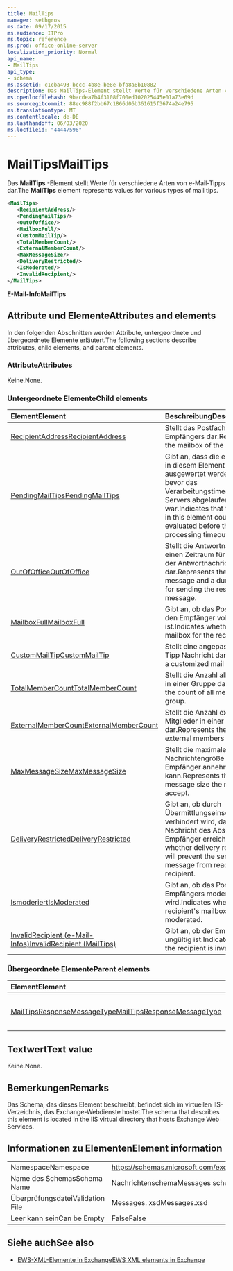 ```yaml
---
title: MailTips
manager: sethgros
ms.date: 09/17/2015
ms.audience: ITPro
ms.topic: reference
ms.prod: office-online-server
localization_priority: Normal
api_name:
- MailTips
api_type:
- schema
ms.assetid: c1cba493-bccc-4b8e-be8e-bfa8a8b10882
description: Das MailTips-Element stellt Werte für verschiedene Arten von e-Mail-Tipps dar.
ms.openlocfilehash: 9bacdea7b4f3108f700ed102025445e01a73e69d
ms.sourcegitcommit: 88ec988f2bb67c1866d06b361615f3674a24e795
ms.translationtype: MT
ms.contentlocale: de-DE
ms.lasthandoff: 06/03/2020
ms.locfileid: "44447596"
---
```

# <a name="mailtips"></a><span data-ttu-id="d0c3f-103">MailTips</span><span class="sxs-lookup"><span data-stu-id="d0c3f-103">MailTips</span></span>

<span data-ttu-id="d0c3f-104">Das **MailTips** -Element stellt Werte für verschiedene Arten von e-Mail-Tipps dar.</span><span class="sxs-lookup"><span data-stu-id="d0c3f-104">The **MailTips** element represents values for various types of mail tips.</span></span> 
  
```XML
<MailTips>
   <RecipientAddress/>
   <PendingMailTips/>
   <OutOfOffice/>
   <MailboxFull/>
   <CustomMailTip/>
   <TotalMemberCount/>
   <ExternalMemberCount/>
   <MaxMessageSize/>
   <DeliveryRestricted/>
   <IsModerated/>
   <InvalidRecipient/>
</MailTips>
```

 <span data-ttu-id="d0c3f-105">**E-Mail-Info**</span><span class="sxs-lookup"><span data-stu-id="d0c3f-105">**MailTips**</span></span>
## <a name="attributes-and-elements"></a><span data-ttu-id="d0c3f-106">Attribute und Elemente</span><span class="sxs-lookup"><span data-stu-id="d0c3f-106">Attributes and elements</span></span>

<span data-ttu-id="d0c3f-107">In den folgenden Abschnitten werden Attribute, untergeordnete und übergeordnete Elemente erläutert.</span><span class="sxs-lookup"><span data-stu-id="d0c3f-107">The following sections describe attributes, child elements, and parent elements.</span></span>
  
### <a name="attributes"></a><span data-ttu-id="d0c3f-108">Attribute</span><span class="sxs-lookup"><span data-stu-id="d0c3f-108">Attributes</span></span>

<span data-ttu-id="d0c3f-109">Keine.</span><span class="sxs-lookup"><span data-stu-id="d0c3f-109">None.</span></span>
  
### <a name="child-elements"></a><span data-ttu-id="d0c3f-110">Untergeordnete Elemente</span><span class="sxs-lookup"><span data-stu-id="d0c3f-110">Child elements</span></span>

|<span data-ttu-id="d0c3f-111">**Element**</span><span class="sxs-lookup"><span data-stu-id="d0c3f-111">**Element**</span></span>|<span data-ttu-id="d0c3f-112">**Beschreibung**</span><span class="sxs-lookup"><span data-stu-id="d0c3f-112">**Description**</span></span>|
|:-----|:-----|
|[<span data-ttu-id="d0c3f-113">RecipientAddress</span><span class="sxs-lookup"><span data-stu-id="d0c3f-113">RecipientAddress</span></span>](recipientaddress.md) <br/> |<span data-ttu-id="d0c3f-114">Stellt das Postfach des Empfängers dar.</span><span class="sxs-lookup"><span data-stu-id="d0c3f-114">Represents the mailbox of the recipient.</span></span>  <br/> |
|[<span data-ttu-id="d0c3f-115">PendingMailTips</span><span class="sxs-lookup"><span data-stu-id="d0c3f-115">PendingMailTips</span></span>](pendingmailtips.md) <br/> |<span data-ttu-id="d0c3f-116">Gibt an, dass die e-Mail-Tipps in diesem Element nicht ausgewertet werden konnten, bevor das Verarbeitungstimeout des Servers abgelaufen war.</span><span class="sxs-lookup"><span data-stu-id="d0c3f-116">Indicates that the mail tips in this element could not be evaluated before the server's processing timeout expired.</span></span>  <br/> |
|[<span data-ttu-id="d0c3f-117">OutOfOffice</span><span class="sxs-lookup"><span data-stu-id="d0c3f-117">OutOfOffice</span></span>](outofoffice.md) <br/> |<span data-ttu-id="d0c3f-118">Stellt die Antwortnachricht und einen Zeitraum für das Senden der Antwortnachricht dar.</span><span class="sxs-lookup"><span data-stu-id="d0c3f-118">Represents the response message and a duration time for sending the response message.</span></span>  <br/> |
|[<span data-ttu-id="d0c3f-119">MailboxFull</span><span class="sxs-lookup"><span data-stu-id="d0c3f-119">MailboxFull</span></span>](mailboxfull.md) <br/> |<span data-ttu-id="d0c3f-120">Gibt an, ob das Postfach für den Empfänger voll ist.</span><span class="sxs-lookup"><span data-stu-id="d0c3f-120">Indicates whether the mailbox for the recipient is full.</span></span>  <br/> |
|[<span data-ttu-id="d0c3f-121">CustomMailTip</span><span class="sxs-lookup"><span data-stu-id="d0c3f-121">CustomMailTip</span></span>](custommailtip.md) <br/> |<span data-ttu-id="d0c3f-122">Stellt eine angepasste e-Mail-Tipp Nachricht dar.</span><span class="sxs-lookup"><span data-stu-id="d0c3f-122">Represents a customized mail tip message.</span></span>  <br/> |
|[<span data-ttu-id="d0c3f-123">TotalMemberCount</span><span class="sxs-lookup"><span data-stu-id="d0c3f-123">TotalMemberCount</span></span>](totalmembercount.md) <br/> |<span data-ttu-id="d0c3f-124">Stellt die Anzahl aller Elemente in einer Gruppe dar.</span><span class="sxs-lookup"><span data-stu-id="d0c3f-124">Represents the count of all members in a group.</span></span>  <br/> |
|[<span data-ttu-id="d0c3f-125">ExternalMemberCount</span><span class="sxs-lookup"><span data-stu-id="d0c3f-125">ExternalMemberCount</span></span>](externalmembercount.md) <br/> |<span data-ttu-id="d0c3f-126">Stellt die Anzahl externer Mitglieder in einer Gruppe dar.</span><span class="sxs-lookup"><span data-stu-id="d0c3f-126">Represents the count of external members in a group.</span></span>  <br/> |
|[<span data-ttu-id="d0c3f-127">MaxMessageSize</span><span class="sxs-lookup"><span data-stu-id="d0c3f-127">MaxMessageSize</span></span>](maxmessagesize.md) <br/> |<span data-ttu-id="d0c3f-128">Stellt die maximale Nachrichtengröße dar, die der Empfänger annehmen kann.</span><span class="sxs-lookup"><span data-stu-id="d0c3f-128">Represents the maximum message size the recipient can accept.</span></span>  <br/> |
|[<span data-ttu-id="d0c3f-129">DeliveryRestricted</span><span class="sxs-lookup"><span data-stu-id="d0c3f-129">DeliveryRestricted</span></span>](deliveryrestricted.md) <br/> |<span data-ttu-id="d0c3f-130">Gibt an, ob durch Übermittlungseinschränkungen verhindert wird, dass die Nachricht des Absenders den Empfänger erreicht.</span><span class="sxs-lookup"><span data-stu-id="d0c3f-130">Indicates whether delivery restrictions will prevent the sender's message from reaching the recipient.</span></span>  <br/> |
|[<span data-ttu-id="d0c3f-131">Ismoderiert</span><span class="sxs-lookup"><span data-stu-id="d0c3f-131">IsModerated</span></span>](ismoderated.md) <br/> |<span data-ttu-id="d0c3f-132">Gibt an, ob das Postfach des Empfängers moderiert wird.</span><span class="sxs-lookup"><span data-stu-id="d0c3f-132">Indicates whether the recipient's mailbox is being moderated.</span></span>  <br/> |
|[<span data-ttu-id="d0c3f-133">InvalidRecipient (e-Mail-Infos)</span><span class="sxs-lookup"><span data-stu-id="d0c3f-133">InvalidRecipient (MailTips)</span></span>](invalidrecipient-mailtips.md) <br/> |<span data-ttu-id="d0c3f-134">Gibt an, ob der Empfänger ungültig ist.</span><span class="sxs-lookup"><span data-stu-id="d0c3f-134">Indicates whether the recipient is invalid.</span></span>  <br/> |
   
### <a name="parent-elements"></a><span data-ttu-id="d0c3f-135">Übergeordnete Elemente</span><span class="sxs-lookup"><span data-stu-id="d0c3f-135">Parent elements</span></span>

|<span data-ttu-id="d0c3f-136">**Element**</span><span class="sxs-lookup"><span data-stu-id="d0c3f-136">**Element**</span></span>|<span data-ttu-id="d0c3f-137">**Beschreibung**</span><span class="sxs-lookup"><span data-stu-id="d0c3f-137">**Description**</span></span>|
|:-----|:-----|
|[<span data-ttu-id="d0c3f-138">MailTipsResponseMessageType</span><span class="sxs-lookup"><span data-stu-id="d0c3f-138">MailTipsResponseMessageType</span></span>](mailtipsresponsemessagetype.md) <br/> |<span data-ttu-id="d0c3f-139">Stellt Einstellungen für e-Mail-Tipps dar.</span><span class="sxs-lookup"><span data-stu-id="d0c3f-139">Represents mail tips settings.</span></span>  <br/> |
   
## <a name="text-value"></a><span data-ttu-id="d0c3f-140">Textwert</span><span class="sxs-lookup"><span data-stu-id="d0c3f-140">Text value</span></span>

<span data-ttu-id="d0c3f-141">Keine.</span><span class="sxs-lookup"><span data-stu-id="d0c3f-141">None.</span></span>
  
## <a name="remarks"></a><span data-ttu-id="d0c3f-142">Bemerkungen</span><span class="sxs-lookup"><span data-stu-id="d0c3f-142">Remarks</span></span>

<span data-ttu-id="d0c3f-143">Das Schema, das dieses Element beschreibt, befindet sich im virtuellen IIS-Verzeichnis, das Exchange-Webdienste hostet.</span><span class="sxs-lookup"><span data-stu-id="d0c3f-143">The schema that describes this element is located in the IIS virtual directory that hosts Exchange Web Services.</span></span>
  
## <a name="element-information"></a><span data-ttu-id="d0c3f-144">Informationen zu Elementen</span><span class="sxs-lookup"><span data-stu-id="d0c3f-144">Element information</span></span>

|||
|:-----|:-----|
|<span data-ttu-id="d0c3f-145">Namespace</span><span class="sxs-lookup"><span data-stu-id="d0c3f-145">Namespace</span></span>  <br/> |https://schemas.microsoft.com/exchange/services/2006/messages  <br/> |
|<span data-ttu-id="d0c3f-146">Name des Schemas</span><span class="sxs-lookup"><span data-stu-id="d0c3f-146">Schema Name</span></span>  <br/> |<span data-ttu-id="d0c3f-147">Nachrichtenschema</span><span class="sxs-lookup"><span data-stu-id="d0c3f-147">Messages schema</span></span>  <br/> |
|<span data-ttu-id="d0c3f-148">Überprüfungsdatei</span><span class="sxs-lookup"><span data-stu-id="d0c3f-148">Validation File</span></span>  <br/> |<span data-ttu-id="d0c3f-149">Messages. xsd</span><span class="sxs-lookup"><span data-stu-id="d0c3f-149">Messages.xsd</span></span>  <br/> |
|<span data-ttu-id="d0c3f-150">Leer kann sein</span><span class="sxs-lookup"><span data-stu-id="d0c3f-150">Can be Empty</span></span>  <br/> |<span data-ttu-id="d0c3f-151">False</span><span class="sxs-lookup"><span data-stu-id="d0c3f-151">False</span></span>  <br/> |
   
## <a name="see-also"></a><span data-ttu-id="d0c3f-152">Siehe auch</span><span class="sxs-lookup"><span data-stu-id="d0c3f-152">See also</span></span>



- [<span data-ttu-id="d0c3f-153">EWS-XML-Elemente in Exchange</span><span class="sxs-lookup"><span data-stu-id="d0c3f-153">EWS XML elements in Exchange</span></span>](ews-xml-elements-in-exchange.md)

